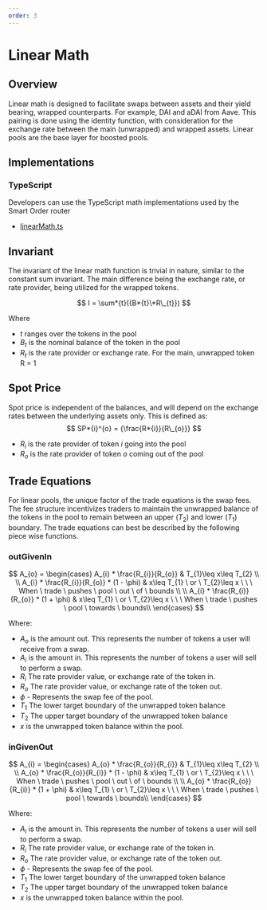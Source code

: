 ```yaml
---
order: 3
---
```


# Linear Math

## Overview

Linear math is designed to facilitate swaps between assets and their yield bearing, wrapped counterparts. For example, DAI and aDAI from Aave. This pairing is done using the identity function, with consideration for the exchange rate between the main (unwrapped) and wrapped assets. Linear pools are the base layer for boosted pools.

## Implementations

### TypeScript

Developers can use the TypeScript math implementations used by the Smart Order router

- [linearMath.ts](https://github.com/balancer-labs/balancer-sor/blob/john/v2-package-linear/src/pools/linearPool/linearMath.ts)

## Invariant

The invariant of the linear math function is trivial in nature, similar to the constant sum invariant. The main difference being the exchange rate, or rate provider, being utilized for the wrapped tokens.

$$ I = \sum*{t}({B*{t}\*R\_{t}}) $$

Where

- $t$ ranges over the tokens in the pool
- $B_t$ is the nominal balance of the token in the pool
- $R_t$​ is the rate provider or exchange rate. For the main, unwrapped token R = 1

## Spot Price

Spot price is independent of the balances, and will depend on the exchange rates between the underlying assets only. This is defined as:
$$ SP*{i}^{o} = {\frac{R*{i}}{R\_{o}}} $$

- $R_i$ is the rate provider of token $i$ going into the pool
- $R_o$ is the rate provider of token $o$ coming out of the pool

## Trade Equations

For linear pools, the unique factor of the trade equations is the swap fees. The fee structure incentivizes traders to maintain the unwrapped balance of the tokens in the pool to remain between an upper ($T_{2}$) and lower ($T_{1}$) boundary. The trade equations can best be described by the following piece wise functions.

### outGivenIn

$$
A_{o} =
    \begin{cases}
      A_{i} * \frac{R_{i}}{R_{o}} & T_{1}\leq x\leq T_{2} \\ \\
      A_{i} * \frac{R_{i}}{R_{o}} * (1 - \phi) & x\leq T_{1} \ or \ T_{2}\leq x \ \ \ When \ trade \ pushes \ pool \ out \ of \ bounds \\ \\
      A_{i} * \frac{R_{i}}{R_{o}} * (1 + \phi) & x\leq T_{1} \ or \ T_{2}\leq x \ \ \ When \ trade \ pushes \ pool \ towards \ bounds\\
    \end{cases}
$$

Where:

- $A_{o}$ is the amount out. This represents the number of tokens a user will receive from a swap.
- $A_{i}$ is the amount in. This represents the number of tokens a user will sell to perform a swap.
- $R_{i}$ The rate provider value, or exchange rate of the token in.
- $R_{o}$ The rate provider value, or exchange rate of the token out.
- $\phi$ - Represents the swap fee of the pool.
- $T_{1}$ The lower target boundary of the unwrapped token balance
- $T_{2}$ The upper target boundary of the unwrapped token balance
- $x$ is the unwrapped token balance within the pool.

### inGivenOut

$$
A_{i} =
    \begin{cases}
      A_{o} * \frac{R_{o}}{R_{i}} & T_{1}\leq x\leq T_{2} \\ \\
      A_{o} * \frac{R_{o}}{R_{i}} * (1 - \phi) & x\leq T_{1} \ or \ T_{2}\leq x \ \ \ When \ trade \ pushes \ pool \ out \ of \ bounds \\ \\
      A_{o} * \frac{R_{o}}{R_{i}} * (1 + \phi) & x\leq T_{1} \ or \ T_{2}\leq x \ \ \ When \ trade \ pushes \ pool \ towards \ bounds\\
    \end{cases}
$$

Where:

- $A_{i}$ is the amount in. This represents the number of tokens a user will sell to perform a swap.
- $R_{i}$ The rate provider value, or exchange rate of the token in.
- $R_{o}$ The rate provider value, or exchange rate of the token out.
- $\phi$ - Represents the swap fee of the pool.
- $T_{1}$ The lower target boundary of the unwrapped token balance
- $T_{2}$ The upper target boundary of the unwrapped token balance
- $x$ is the unwrapped token balance within the pool.
